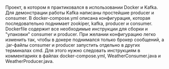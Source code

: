 Проект, в котором я практиковался в использовании Docker и Kafka. Для демонстрации работы Kafka написаны простейшие producer и consumer.
В docker-compose.yml описана конфигурация, которая последовательно поднимает zookiper, kafka, producer и consumer. Dockerfile содержит все необходимые инструкции для сборки и "упаковки" consumer и producer. При желании конфигурацию легко изменить так, чтобы в докере поднимался только брокер сообщений, а .jar-файлы consumer и producer запустить отдельно в других терминалах cmd. Для этого нужно следовать инструкциям в комментариях в файлах docker-compose.yml, WeatherConsumer.java и WeatherProducer.java.